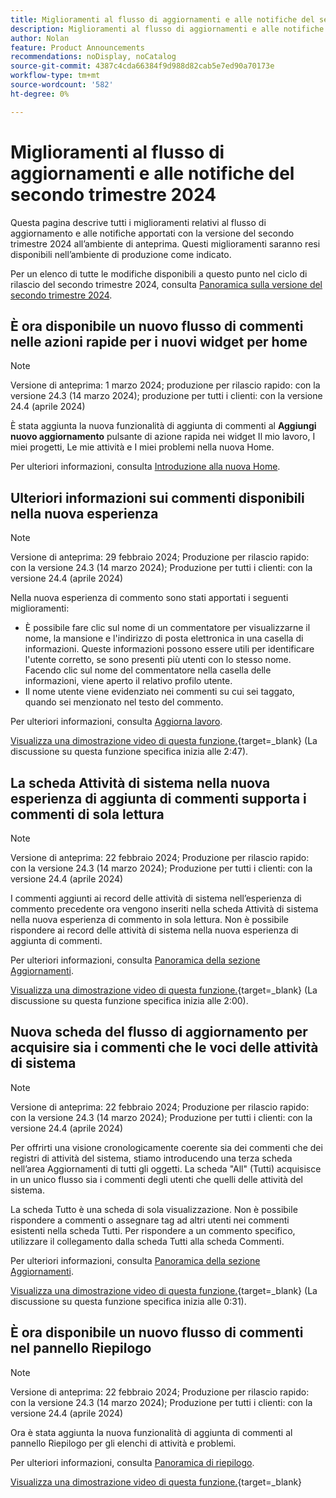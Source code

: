 ```yaml
---
title: Miglioramenti al flusso di aggiornamenti e alle notifiche del secondo trimestre 2024
description: Miglioramenti al flusso di aggiornamenti e alle notifiche del secondo trimestre 2024
author: Nolan
feature: Product Announcements
recommendations: noDisplay, noCatalog
source-git-commit: 4387c4cda66384f9d988d82cab5e7ed90a70173e
workflow-type: tm+mt
source-wordcount: '582'
ht-degree: 0%

---
```


# Miglioramenti al flusso di aggiornamenti e alle notifiche del secondo trimestre 2024

Questa pagina descrive tutti i miglioramenti relativi al flusso di aggiornamento e alle notifiche apportati con la versione del secondo trimestre 2024 all’ambiente di anteprima. Questi miglioramenti saranno resi disponibili nell’ambiente di produzione come indicato.

Per un elenco di tutte le modifiche disponibili a questo punto nel ciclo di rilascio del secondo trimestre 2024, consulta [Panoramica sulla versione del secondo trimestre 2024](/help/quicksilver/product-announcements/product-releases/24-q2-release-activity/24-q2-release-overview.md).

## È ora disponibile un nuovo flusso di commenti nelle azioni rapide per i nuovi widget per home

>[!NOTE]
>
>Versione di anteprima: 1 marzo 2024; produzione per rilascio rapido: con la versione 24.3 (14 marzo 2024); produzione per tutti i clienti: con la versione 24.4 (aprile 2024)

È stata aggiunta la nuova funzionalità di aggiunta di commenti al **Aggiungi nuovo aggiornamento** pulsante di azione rapida nei widget Il mio lavoro, I miei progetti, Le mie attività e I miei problemi nella nuova Home.

Per ulteriori informazioni, consulta [Introduzione alla nuova Home](/help/quicksilver/workfront-basics/using-home/new-home/get-started-with-new-home.md).

## Ulteriori informazioni sui commenti disponibili nella nuova esperienza

>[!NOTE]
>
>Versione di anteprima: 29 febbraio 2024; Produzione per rilascio rapido: con la versione 24.3 (14 marzo 2024); Produzione per tutti i clienti: con la versione 24.4 (aprile 2024)

Nella nuova esperienza di commento sono stati apportati i seguenti miglioramenti:

* È possibile fare clic sul nome di un commentatore per visualizzarne il nome, la mansione e l&#39;indirizzo di posta elettronica in una casella di informazioni. Queste informazioni possono essere utili per identificare l&#39;utente corretto, se sono presenti più utenti con lo stesso nome. Facendo clic sul nome del commentatore nella casella delle informazioni, viene aperto il relativo profilo utente.
* Il nome utente viene evidenziato nei commenti su cui sei taggato, quando sei menzionato nel testo del commento.

Per ulteriori informazioni, consulta [Aggiorna lavoro](/help/quicksilver/workfront-basics/updating-work-items-and-viewing-updates/update-work.md).

[Visualizza una dimostrazione video di questa funzione.](https://video.tv.adobe.com/v/3427992/){target=_blank} (La discussione su questa funzione specifica inizia alle 2:47).

## La scheda Attività di sistema nella nuova esperienza di aggiunta di commenti supporta i commenti di sola lettura

>[!NOTE]
>
>Versione di anteprima: 22 febbraio 2024; Produzione per rilascio rapido: con la versione 24.3 (14 marzo 2024); Produzione per tutti i clienti: con la versione 24.4 (aprile 2024)

I commenti aggiunti ai record delle attività di sistema nell’esperienza di commento precedente ora vengono inseriti nella scheda Attività di sistema nella nuova esperienza di commento in sola lettura. Non è possibile rispondere ai record delle attività di sistema nella nuova esperienza di aggiunta di commenti.

Per ulteriori informazioni, consulta [Panoramica della sezione Aggiornamenti](/help/quicksilver/workfront-basics/updating-work-items-and-viewing-updates/updates-tab-overview.md).

[Visualizza una dimostrazione video di questa funzione.](https://video.tv.adobe.com/v/3427992/){target=_blank} (La discussione su questa funzione specifica inizia alle 2:00).

## Nuova scheda del flusso di aggiornamento per acquisire sia i commenti che le voci delle attività di sistema

>[!NOTE]
>
>Versione di anteprima: 22 febbraio 2024; Produzione per rilascio rapido: con la versione 24.3 (14 marzo 2024); Produzione per tutti i clienti: con la versione 24.4 (aprile 2024)

Per offrirti una visione cronologicamente coerente sia dei commenti che dei registri di attività del sistema, stiamo introducendo una terza scheda nell’area Aggiornamenti di tutti gli oggetti. La scheda &quot;All&quot; (Tutti) acquisisce in un unico flusso sia i commenti degli utenti che quelli delle attività del sistema.

La scheda Tutto è una scheda di sola visualizzazione. Non è possibile rispondere a commenti o assegnare tag ad altri utenti nei commenti esistenti nella scheda Tutti. Per rispondere a un commento specifico, utilizzare il collegamento dalla scheda Tutti alla scheda Commenti.

Per ulteriori informazioni, consulta [Panoramica della sezione Aggiornamenti](/help/quicksilver/workfront-basics/updating-work-items-and-viewing-updates/updates-tab-overview.md).

[Visualizza una dimostrazione video di questa funzione.](https://video.tv.adobe.com/v/3427992/){target=_blank} (La discussione su questa funzione specifica inizia alle 0:31).

## È ora disponibile un nuovo flusso di commenti nel pannello Riepilogo

>[!NOTE]
>
>Versione di anteprima: 22 febbraio 2024; Produzione per rilascio rapido: con la versione 24.3 (14 marzo 2024); Produzione per tutti i clienti: con la versione 24.4 (aprile 2024)

Ora è stata aggiunta la nuova funzionalità di aggiunta di commenti al pannello Riepilogo per gli elenchi di attività e problemi.

Per ulteriori informazioni, consulta [Panoramica di riepilogo](/help/quicksilver/workfront-basics/the-new-workfront-experience/summary-overview.md).

[Visualizza una dimostrazione video di questa funzione.](https://video.tv.adobe.com/v/3427991/){target=_blank}
